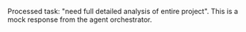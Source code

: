 Processed task: "need full detailed analysis of entire project". This is a mock response from the agent orchestrator.